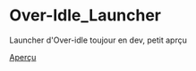# Over-Idle_Launcher
Launcher d'Over-idle toujour en dev, petit aprçu 

[Aperçu](https://cdn.discordapp.com/attachments/725402398704795718/765653808054796339/Design-1.0_Main.png)
